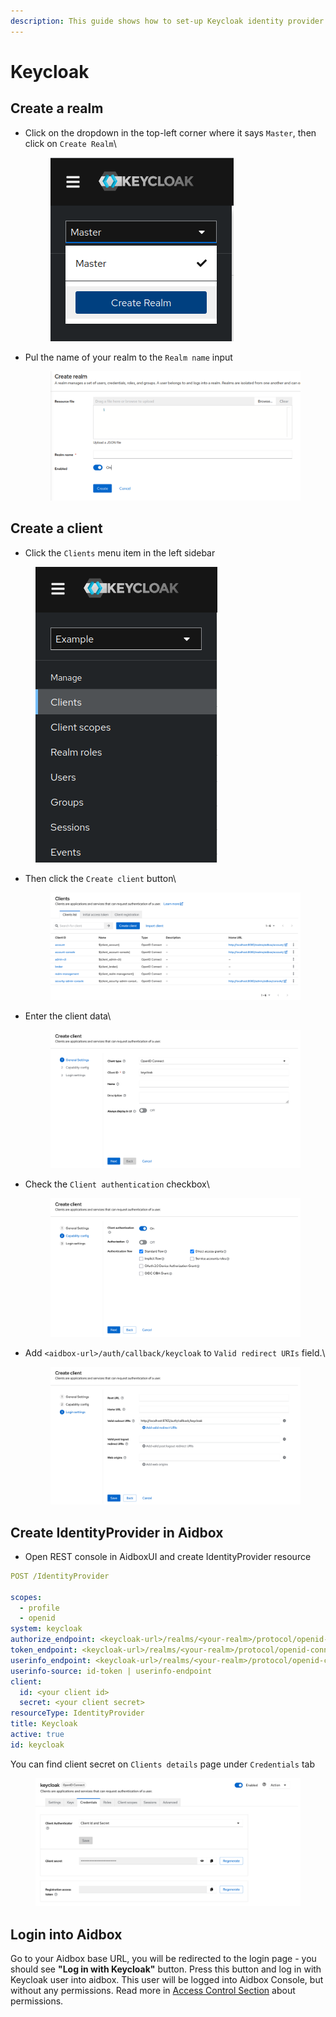 ```yaml
---
description: This guide shows how to set-up Keycloak identity provider with Aidbox
---
```


# Keycloak

## Create a realm

*   Click on the dropdown in the top-left corner where it says `Master`, then click on `Create Realm`\\

    <figure><img src="../../../.gitbook/assets/image (1) (1) (2) (1).png" alt=""><figcaption></figcaption></figure>
*   Pul the name of your realm to the `Realm name` input

    <figure><img src="../../../.gitbook/assets/image (6) (2) (1).png" alt=""><figcaption></figcaption></figure>

## Create a client

* Click the `Clients` menu item in the left sidebar

<figure><img src="../../../.gitbook/assets/image (8) (1) (1).png" alt=""><figcaption></figcaption></figure>

*   Then click the `Create client` button\\

    <figure><img src="../../../.gitbook/assets/image (3) (1).png" alt=""><figcaption></figcaption></figure>
*   Enter the client data\\

    <figure><img src="../../../.gitbook/assets/image (4) (1).png" alt=""><figcaption></figcaption></figure>
*   Check the `Client authentication` checkbox\\

    <figure><img src="../../../.gitbook/assets/image (5) (1).png" alt=""><figcaption></figcaption></figure>
*   Add `<aidbox-url>/auth/callback/keycloak` to `Valid redirect URIs` field.\\

    <figure><img src="../../../.gitbook/assets/image (6) (1).png" alt=""><figcaption></figcaption></figure>

## Create IdentityProvider in Aidbox

* Open REST console in AidboxUI and create IdentityProvider resource

```yaml
POST /IdentityProvider

scopes:
  - profile
  - openid
system: keycloak
authorize_endpoint: <keycloak-url>/realms/<your-realm>/protocol/openid-connect/auth
token_endpoint: <keycloak-url>/realms/<your-realm>/protocol/openid-connect/token
userinfo_endpoint: <keycloak-url>/realms/<your-realm>/protocol/openid-connect/userinfo
userinfo-source: id-token | userinfo-endpoint
client:
  id: <your client id>
  secret: <your client secret>
resourceType: IdentityProvider
title: Keycloak
active: true
id: keycloak
```

You can find client secret on `Clients details` page under `Credentials` tab

<figure><img src="../../../.gitbook/assets/image (7) (1).png" alt=""><figcaption></figcaption></figure>

## Login into Aidbox

Go to your Aidbox base URL, you will be redirected to the login page - you should see **"Log in with Keycloak"** button. Press this button and log in with Keycloak user into aidbox. This user will be logged into Aidbox Console, but without any permissions. Read more in [Access Control Section](../../../security-and-access-control-1/security/) about permissions.
